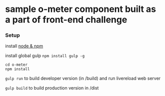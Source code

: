 # sample o-meter component built as a part of front-end challenge

### Setup ###

install [node & npm](https://nodejs.org/en/download/)

install global gulp ```npm install gulp -g```

```
cd o-meter
npm install
```

```gulp run``` to build developer version (in /build) and run livereload web server

```gulp build``` to build production version in /dist
